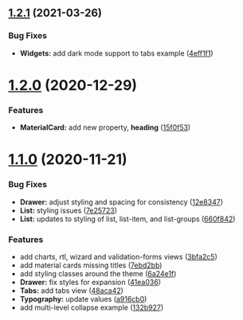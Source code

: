 ## [1.2.1](https://github.com/vuetifyjs/vuetify-material-dashboard/compare/v1.2.0...v1.2.1) (2021-03-26)


### Bug Fixes

* **Widgets:** add dark mode support to tabs example ([4eff1f1](https://github.com/vuetifyjs/vuetify-material-dashboard/commit/4eff1f1492428de1b6d00568a89b4d2ff7b5b431))



# [1.2.0](https://github.com/vuetifyjs/vuetify-material-dashboard/compare/v1.1.0...v1.2.0) (2020-12-29)


### Features

* **MaterialCard:** add new property, **heading** ([15f0f53](https://github.com/vuetifyjs/vuetify-material-dashboard/commit/15f0f53cb9b420ca8121cac31ecbc8a862cbe384))



# [1.1.0](https://github.com/vuetifyjs/vuetify-material-dashboard/compare/132b9272343f932f4f52328d5512e319684889f0...v1.1.0) (2020-11-21)


### Bug Fixes

* **Drawer:** adjust styling and spacing for consistency ([12e8347](https://github.com/vuetifyjs/vuetify-material-dashboard/commit/12e8347fcedf396ef2092bc6f2b5da3254879e05))
* **List:** styling issues ([7e25723](https://github.com/vuetifyjs/vuetify-material-dashboard/commit/7e257238926a0d28b5e900bc708735b40001f6fc))
* **List:** updates to styling of list, list-item, and list-groups ([660f842](https://github.com/vuetifyjs/vuetify-material-dashboard/commit/660f842accdd013520e339311aa453a827125ea7))


### Features

* add charts, rtl, wizard and validation-forms views ([3bfa2c5](https://github.com/vuetifyjs/vuetify-material-dashboard/commit/3bfa2c5bb4ca4df725a2ed9677c031ab82e26626))
* add material cards missing titles ([7ebd2bb](https://github.com/vuetifyjs/vuetify-material-dashboard/commit/7ebd2bb71bd9a234528a87a52481ea50e82b9144))
* add styling classes around the theme ([6a24e1f](https://github.com/vuetifyjs/vuetify-material-dashboard/commit/6a24e1f918f58c60118aa2ca415ade946120eb31))
* **Drawer:** fix styles for expansion ([41ea036](https://github.com/vuetifyjs/vuetify-material-dashboard/commit/41ea036046f97fcb2f4722c3fb9315b990a427cb))
* **Tabs:** add tabs view ([48aca42](https://github.com/vuetifyjs/vuetify-material-dashboard/commit/48aca426f662bb69f3fc0d15c50e43b63396152d))
* **Typography:** update values ([a916cb0](https://github.com/vuetifyjs/vuetify-material-dashboard/commit/a916cb08adf21eb95cb893c987f1c9e6a1a1882f))
* add multi-level collapse example ([132b927](https://github.com/vuetifyjs/vuetify-material-dashboard/commit/132b9272343f932f4f52328d5512e319684889f0))



